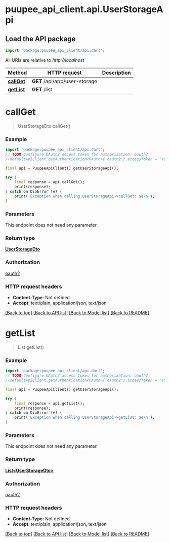 # puupee_api_client.api.UserStorageApi

## Load the API package
```dart
import 'package:puupee_api_client/api.dart';
```

All URIs are relative to *http://localhost*

Method | HTTP request | Description
------------- | ------------- | -------------
[**callGet**](UserStorageApi.md#callget) | **GET** /api/app/user-storage | 
[**getList**](UserStorageApi.md#getlist) | **GET** /list | 


# **callGet**
> UserStorageDto callGet()



### Example
```dart
import 'package:puupee_api_client/api.dart';
// TODO Configure OAuth2 access token for authorization: oauth2
//defaultApiClient.getAuthentication<OAuth>('oauth2').accessToken = 'YOUR_ACCESS_TOKEN';

final api = PuupeeApiClient().getUserStorageApi();

try {
    final response = api.callGet();
    print(response);
} catch on DioError (e) {
    print('Exception when calling UserStorageApi->callGet: $e\n');
}
```

### Parameters
This endpoint does not need any parameter.

### Return type

[**UserStorageDto**](UserStorageDto.md)

### Authorization

[oauth2](../README.md#oauth2)

### HTTP request headers

 - **Content-Type**: Not defined
 - **Accept**: text/plain, application/json, text/json

[[Back to top]](#) [[Back to API list]](../README.md#documentation-for-api-endpoints) [[Back to Model list]](../README.md#documentation-for-models) [[Back to README]](../README.md)

# **getList**
> List<UserStorageDto> getList()



### Example
```dart
import 'package:puupee_api_client/api.dart';
// TODO Configure OAuth2 access token for authorization: oauth2
//defaultApiClient.getAuthentication<OAuth>('oauth2').accessToken = 'YOUR_ACCESS_TOKEN';

final api = PuupeeApiClient().getUserStorageApi();

try {
    final response = api.getList();
    print(response);
} catch on DioError (e) {
    print('Exception when calling UserStorageApi->getList: $e\n');
}
```

### Parameters
This endpoint does not need any parameter.

### Return type

[**List&lt;UserStorageDto&gt;**](UserStorageDto.md)

### Authorization

[oauth2](../README.md#oauth2)

### HTTP request headers

 - **Content-Type**: Not defined
 - **Accept**: text/plain, application/json, text/json

[[Back to top]](#) [[Back to API list]](../README.md#documentation-for-api-endpoints) [[Back to Model list]](../README.md#documentation-for-models) [[Back to README]](../README.md)


